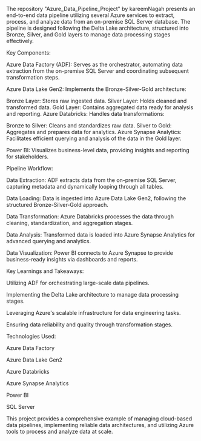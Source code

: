 The repository "Azure_Data_Pipeline_Project" by kareemNagah presents an end-to-end data pipeline utilizing several Azure services to extract, process, and analyze data from an on-premise SQL Server database. The pipeline is designed following the Delta Lake architecture, structured into Bronze, Silver, and Gold layers to manage data processing stages effectively.

Key Components:

Azure Data Factory (ADF): Serves as the orchestrator, automating data extraction from the on-premise SQL Server and coordinating subsequent transformation steps.

Azure Data Lake Gen2: Implements the Bronze-Silver-Gold architecture:

Bronze Layer: Stores raw ingested data.
Silver Layer: Holds cleaned and transformed data.
Gold Layer: Contains aggregated data ready for analysis and reporting.
Azure Databricks: Handles data transformations:

Bronze to Silver: Cleans and standardizes raw data.
Silver to Gold: Aggregates and prepares data for analytics.
Azure Synapse Analytics: Facilitates efficient querying and analysis of the data in the Gold layer.

Power BI: Visualizes business-level data, providing insights and reporting for stakeholders.

Pipeline Workflow:

Data Extraction: ADF extracts data from the on-premise SQL Server, capturing metadata and dynamically looping through all tables.

Data Loading: Data is ingested into Azure Data Lake Gen2, following the structured Bronze-Silver-Gold approach.

Data Transformation: Azure Databricks processes the data through cleaning, standardization, and aggregation stages.

Data Analysis: Transformed data is loaded into Azure Synapse Analytics for advanced querying and analytics.

Data Visualization: Power BI connects to Azure Synapse to provide business-ready insights via dashboards and reports.

Key Learnings and Takeaways:

Utilizing ADF for orchestrating large-scale data pipelines.

Implementing the Delta Lake architecture to manage data processing stages.

Leveraging Azure's scalable infrastructure for data engineering tasks.

Ensuring data reliability and quality through transformation stages.

Technologies Used:

Azure Data Factory

Azure Data Lake Gen2

Azure Databricks

Azure Synapse Analytics

Power BI

SQL Server

This project provides a comprehensive example of managing cloud-based data pipelines, implementing reliable data architectures, and utilizing Azure tools to process and analyze data at scale.
